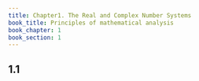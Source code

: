 ```yaml
---
title: Chapter1. The Real and Complex Number Systems
book_title: Principles of mathematical analysis
book_chapter: 1
book_section: 1
---
```


## 1.1
